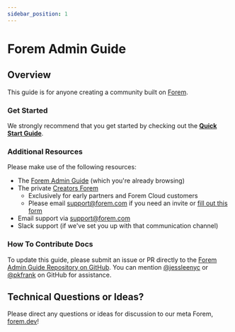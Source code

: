 ```yaml
---
sidebar_position: 1
---
```


# Forem Admin Guide

## Overview

This guide is for anyone creating a community built on [Forem](https://github.com/forem/forem).

### Get Started

We strongly recommend that you get started by checking out the [**Quick Start Guide**](quick-start-guide.md).

### Additional Resources

Please make use of the following resources:

<!-- TODO @andy: change the link -->

- The [Forem Admin Guide](https://forem.gitbook.io/forem-admin-guide/) \(which you're already browsing\)
- The private [Creators Forem](https://creators.forem.com)
  - Exclusively for early partners and Forem Cloud customers
  - Please email [support@forem.com](mailto:team@forem.com) if you need an invite or [fill out this form](https://form.typeform.com/to/uOzFowby)
- Email support via [support@forem.com](mailto:team@forem.com)
- Slack support \(if we've set you up with that communication channel\)

### How To Contribute Docs

To update this guide, please submit an issue or PR directly to the [Forem Admin Guide Repository on GitHub](https://github.com/forem/forem-admin-guide). You can mention [@jessleenyc](https://github.com/jessleenyc) or [@pkfrank](https://github.com/pkfrank) on GitHub for assistance.

## Technical Questions or Ideas?

Please direct any questions or ideas for discussion to our meta Forem, [forem.dev](https://forem.dev)!
